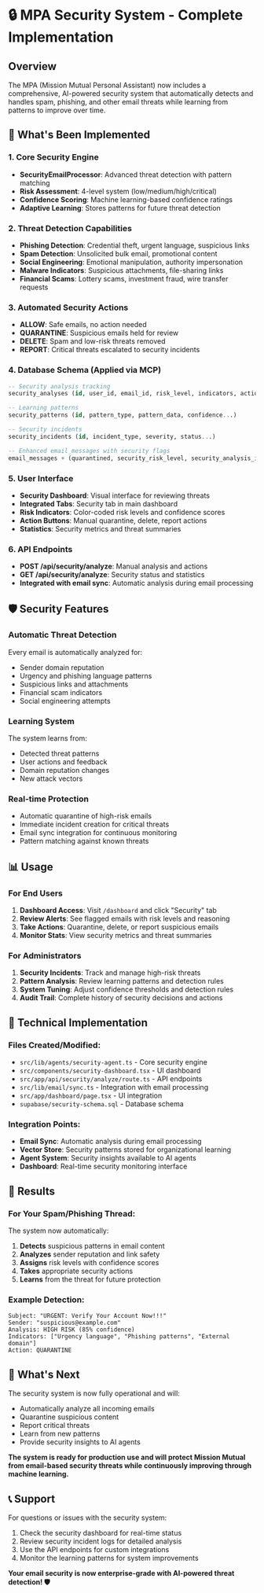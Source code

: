 # 🔒 MPA Security System - Complete Implementation

## Overview
The MPA (Mission Mutual Personal Assistant) now includes a comprehensive, AI-powered security system that automatically detects and handles spam, phishing, and other email threats while learning from patterns to improve over time.

## 🚀 What's Been Implemented

### 1. Core Security Engine
- **SecurityEmailProcessor**: Advanced threat detection with pattern matching
- **Risk Assessment**: 4-level system (low/medium/high/critical)
- **Confidence Scoring**: Machine learning-based confidence ratings
- **Adaptive Learning**: Stores patterns for future threat detection

### 2. Threat Detection Capabilities
- **Phishing Detection**: Credential theft, urgent language, suspicious links
- **Spam Detection**: Unsolicited bulk email, promotional content
- **Social Engineering**: Emotional manipulation, authority impersonation
- **Malware Indicators**: Suspicious attachments, file-sharing links
- **Financial Scams**: Lottery scams, investment fraud, wire transfer requests

### 3. Automated Security Actions
- **ALLOW**: Safe emails, no action needed
- **QUARANTINE**: Suspicious emails held for review
- **DELETE**: Spam and low-risk threats removed
- **REPORT**: Critical threats escalated to security incidents

### 4. Database Schema (Applied via MCP)
```sql
-- Security analysis tracking
security_analyses (id, user_id, email_id, risk_level, indicators, actions...)

-- Learning patterns
security_patterns (id, pattern_type, pattern_data, confidence...)

-- Security incidents
security_incidents (id, incident_type, severity, status...)

-- Enhanced email_messages with security flags
email_messages + (quarantined, security_risk_level, security_analysis_id...)
```

### 5. User Interface
- **Security Dashboard**: Visual interface for reviewing threats
- **Integrated Tabs**: Security tab in main dashboard
- **Risk Indicators**: Color-coded risk levels and confidence scores
- **Action Buttons**: Manual quarantine, delete, report actions
- **Statistics**: Security metrics and threat summaries

### 6. API Endpoints
- **POST /api/security/analyze**: Manual analysis and actions
- **GET /api/security/analyze**: Security status and statistics
- **Integrated with email sync**: Automatic analysis during email processing

## 🛡️ Security Features

### Automatic Threat Detection
Every email is automatically analyzed for:
- Sender domain reputation
- Urgency and phishing language patterns
- Suspicious links and attachments
- Financial scam indicators
- Social engineering attempts

### Learning System
The system learns from:
- Detected threat patterns
- User actions and feedback
- Domain reputation changes
- New attack vectors

### Real-time Protection
- Automatic quarantine of high-risk emails
- Immediate incident creation for critical threats
- Email sync integration for continuous monitoring
- Pattern matching against known threats

## 📊 Usage

### For End Users
1. **Dashboard Access**: Visit `/dashboard` and click "Security" tab
2. **Review Alerts**: See flagged emails with risk levels and reasoning
3. **Take Actions**: Quarantine, delete, or report suspicious emails
4. **Monitor Stats**: View security metrics and threat summaries

### For Administrators
1. **Security Incidents**: Track and manage high-risk threats
2. **Pattern Analysis**: Review learning patterns and detection rules
3. **System Tuning**: Adjust confidence thresholds and detection rules
4. **Audit Trail**: Complete history of security decisions and actions

## 🔧 Technical Implementation

### Files Created/Modified:
- `src/lib/agents/security-agent.ts` - Core security engine
- `src/components/security-dashboard.tsx` - UI dashboard
- `src/app/api/security/analyze/route.ts` - API endpoints
- `src/lib/email/sync.ts` - Integration with email processing
- `src/app/dashboard/page.tsx` - UI integration
- `supabase/security-schema.sql` - Database schema

### Integration Points:
- **Email Sync**: Automatic analysis during email processing
- **Vector Store**: Security patterns stored for organizational learning
- **Agent System**: Security insights available to AI agents
- **Dashboard**: Real-time security monitoring interface

## 🎯 Results

### For Your Spam/Phishing Thread:
The system now automatically:
1. **Detects** suspicious patterns in email content
2. **Analyzes** sender reputation and link safety
3. **Assigns** risk levels with confidence scores
4. **Takes** appropriate security actions
5. **Learns** from the threat for future protection

### Example Detection:
```
Subject: "URGENT: Verify Your Account Now!!!"
Sender: "suspicious@example.com"
Analysis: HIGH RISK (85% confidence)
Indicators: ["Urgency language", "Phishing patterns", "External domain"]
Action: QUARANTINE
```

## 🚀 What's Next

The security system is now fully operational and will:
- Automatically analyze all incoming emails
- Quarantine suspicious content
- Report critical threats
- Learn from new patterns
- Provide security insights to AI agents

**The system is ready for production use and will protect Mission Mutual from email-based security threats while continuously improving through machine learning.**

## 📞 Support

For questions or issues with the security system:
1. Check the security dashboard for real-time status
2. Review security incident logs for detailed analysis
3. Use the API endpoints for custom integrations
4. Monitor the learning patterns for system improvements

**Your email security is now enterprise-grade with AI-powered threat detection! 🛡️**